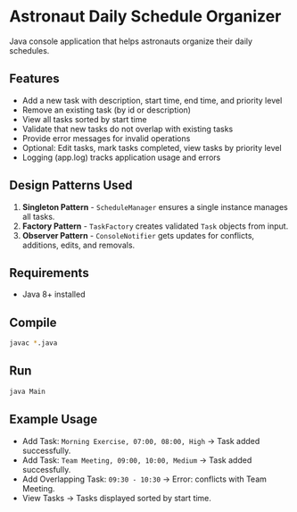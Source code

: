 # Astronaut Daily Schedule Organizer

Java console application that helps astronauts organize their daily schedules.

## Features
- Add a new task with description, start time, end time, and priority level
- Remove an existing task (by id or description)
- View all tasks sorted by start time
- Validate that new tasks do not overlap with existing tasks
- Provide error messages for invalid operations
- Optional: Edit tasks, mark tasks completed, view tasks by priority level
- Logging (app.log) tracks application usage and errors

## Design Patterns Used
1. **Singleton Pattern** - `ScheduleManager` ensures a single instance manages all tasks.
2. **Factory Pattern** - `TaskFactory` creates validated `Task` objects from input.
3. **Observer Pattern** - `ConsoleNotifier` gets updates for conflicts, additions, edits, and removals.

## Requirements
- Java 8+ installed

## Compile
```bash
javac *.java
```

## Run
```bash
java Main
```

## Example Usage
- Add Task: `Morning Exercise, 07:00, 08:00, High` → Task added successfully.
- Add Task: `Team Meeting, 09:00, 10:00, Medium` → Task added successfully.
- Add Overlapping Task: `09:30 - 10:30` → Error: conflicts with Team Meeting.
- View Tasks → Tasks displayed sorted by start time.

